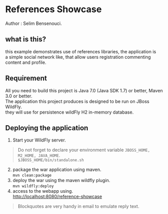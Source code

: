 References Showcase
====================
Author : Selim Bensenouci.

what is this?
------------
  
this example demonstrates use of references libraries, the application is  
a simple social network like, that allow users registration commenting content and profile.  

Requirement
-----------

All you need to build this project is Java 7.0 (Java SDK 1.7) or better, Maven 3.0 or better.  
The application this project produces is designed to be run on JBoss WildFly.  
they will use for persistence wildFly H2 in-memory database.  

Deploying the application
--------------------------

1. Start your WildFly server.  
> Do not forget to declare your environment variable `JBOSS_HOME, M2_HOME, JAVA_HOME`.  
`$JBOSS_HOME/bin/standalone.sh`  
2. package the war application using maven.  
`mvn clean:package`  
3. deploy the war using the maven wildfly plugin.  
`mvn wildfly:deploy`  
4. access to the webapp using.  
[http://localhost:8080/reference-showcase](http://localhost:8080/reference-showcase)  
> Blockquotes are very handy in email to emulate reply text.






